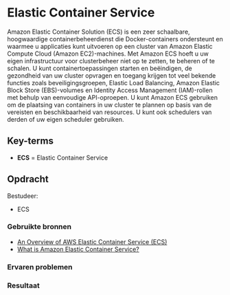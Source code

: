 # Elastic Container Service
Amazon Elastic Container Solution (ECS) is een zeer schaalbare, hoogwaardige containerbeheerdienst die Docker-containers ondersteunt en waarmee u applicaties kunt uitvoeren op een cluster van Amazon Elastic Compute Cloud (Amazon EC2)-machines. Met Amazon ECS hoeft u uw eigen infrastructuur voor clusterbeheer niet op te zetten, te beheren of te schalen. U kunt containertoepassingen starten en beëindigen, de gezondheid van uw cluster opvragen en toegang krijgen tot veel bekende functies zoals beveiligingsgroepen, Elastic Load Balancing, Amazon Elastic Block Store (EBS)-volumes en Identity Access Management (IAM)-rollen met behulp van eenvoudige API-oproepen. U kunt Amazon ECS gebruiken om de plaatsing van containers in uw cluster te plannen op basis van de vereisten en beschikbaarheid van resources. U kunt ook schedulers van derden of uw eigen scheduler gebruiken.



## Key-terms

- **ECS** = Elastic Container Service

## Opdracht
Bestudeer:

- ECS
### Gebruikte bronnen
- [An Overview of AWS Elastic Container Service (ECS)](https://www.youtube.com/watch?v=I9VAMGEjW-Q)
- [What is Amazon Elastic Container Service?](https://docs.aws.amazon.com/AmazonECS/latest/developerguide/Welcome.html)

### Ervaren problemen

### Resultaat
